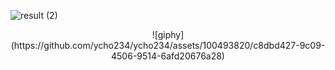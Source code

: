 ![result (2)](https://github.com/ycho234/ycho234/assets/100493820/7e7da598-1f5a-4f71-b846-143c495c8d2b)
<p align="center">
 ![giphy](https://github.com/ycho234/ycho234/assets/100493820/c8dbd427-9c09-4506-9514-6afd20676a28)
</p>


